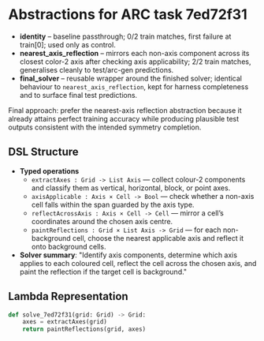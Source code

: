# Abstractions for ARC task 7ed72f31

- **identity** – baseline passthrough; 0/2 train matches, first failure at train[0]; used only as control.
- **nearest_axis_reflection** – mirrors each non-axis component across its closest color-2 axis after checking axis applicability; 2/2 train matches, generalises cleanly to test/arc-gen predictions.
- **final_solver** – reusable wrapper around the finished solver; identical behaviour to `nearest_axis_reflection`, kept for harness completeness and to surface final test predictions.

Final approach: prefer the nearest-axis reflection abstraction because it already attains perfect training accuracy while producing plausible test outputs consistent with the intended symmetry completion.

## DSL Structure
- **Typed operations**
  - `extractAxes : Grid -> List Axis` — collect colour-2 components and classify them as vertical, horizontal, block, or point axes.
  - `axisApplicable : Axis × Cell -> Bool` — check whether a non-axis cell falls within the span guarded by the axis type.
  - `reflectAcrossAxis : Axis × Cell -> Cell` — mirror a cell’s coordinates around the chosen axis centre.
  - `paintReflections : Grid × List Axis -> Grid` — for each non-background cell, choose the nearest applicable axis and reflect it onto background cells.
- **Solver summary**: "Identify axis components, determine which axis applies to each coloured cell, reflect the cell across the chosen axis, and paint the reflection if the target cell is background."

## Lambda Representation

```python
def solve_7ed72f31(grid: Grid) -> Grid:
    axes = extractAxes(grid)
    return paintReflections(grid, axes)
```
